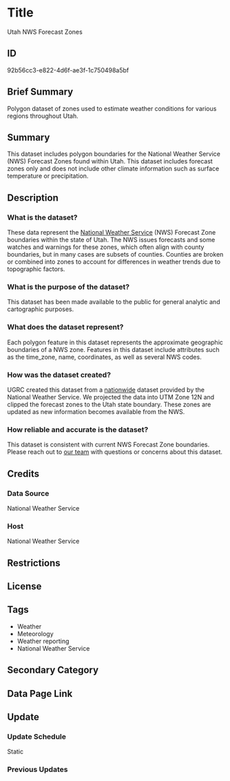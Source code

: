 # Title

Utah NWS Forecast Zones

## ID

92b56cc3-e822-4d6f-ae3f-1c750498a5bf

## Brief Summary

Polygon dataset of zones used to estimate weather conditions for various regions throughout Utah.

## Summary

This dataset includes polygon boundaries for the National Weather Service (NWS) Forecast Zones found within Utah. This dataset includes forecast zones only and does not include other climate information such as surface temperature or precipitation.

## Description

### What is the dataset?

These data represent the [National Weather Service](https://www.weather.gov/) (NWS) Forecast Zone boundaries within the state of Utah. The NWS issues forecasts and some watches and warnings for these zones, which often align with county boundaries, but in many cases are subsets of counties. Counties are broken or combined into zones to account for differences in weather trends due to topographic factors.

### What is the purpose of the dataset?

This dataset has been made available to the public for general analytic and cartographic purposes.

<!--- Do we know if any Utah-specific companies or entities use these zones for their weather reporting? Do these data have any other specific purposes? --->

### What does the dataset represent?

Each polygon feature in this dataset represents the approximate geographic boundaries of a NWS zone. Features in this dataset include attributes such as the time_zone, name, coordinates, as well as several NWS codes.

### How was the dataset created?

UGRC created this dataset from a [nationwide](https://www.weather.gov/gis/PublicZones) dataset provided by the National Weather Service. We projected the data into UTM Zone 12N and clipped the forecast zones to the Utah state boundary. These zones are updated as new information becomes available from the NWS.

### How reliable and accurate is the dataset?

This dataset is consistent with current NWS Forecast Zone boundaries. Please reach out to [our team](https://gis.utah.gov/contact/) with questions or concerns about this dataset.

## Credits

### Data Source

National Weather Service

### Host

National Weather Service

## Restrictions

## License

## Tags

- Weather
- Meteorology
- Weather reporting
- National Weather Service

## Secondary Category

## Data Page Link

## Update

### Update Schedule

Static

### Previous Updates
